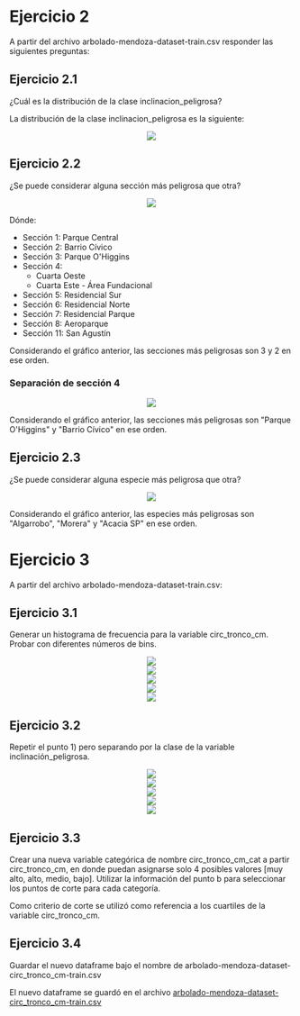 # Ejercicio 2
A partir del archivo arbolado-mendoza-dataset-train.csv responder las siguientes preguntas:

## Ejercicio 2.1
¿Cuál es la distribución de la clase inclinacion_peligrosa?

La distribución de la clase inclinacion_peligrosa es la siguiente:

<div style="text-align:center">
    <img src="pics/2_1_distribucion_inclinacion_peligrosa.png"/>
</div>

## Ejercicio 2.2
¿Se puede considerar alguna sección más peligrosa que otra?

<div style="text-align:center">
    <img src="pics/2_2_peligrosidad_secciones.png"/>
</div>

Dónde:
- Sección 1: Parque Central
- Sección 2: Barrio Cívico
- Sección 3: Parque O'Higgins
- Sección 4: 
  - Cuarta Oeste
  - Cuarta Este - Área Fundacional
- Sección 5: Residencial Sur
- Sección 6: Residencial Norte
- Sección 7: Residencial Parque
- Sección 8: Aeroparque
- Sección 11: San Agustín

Considerando el gráfico anterior, las secciones más peligrosas son 3 y 2 en ese orden.

### Separación de sección 4

<div style="text-align:center">
    <img src="pics/2_2_peligrosidad_nombre_secciones.png"/>
</div>

Considerando el gráfico anterior, las secciones más peligrosas son "Parque O'Higgins" y "Barrio Cívico" en ese orden.

## Ejercicio 2.3
¿Se puede considerar alguna especie más peligrosa que otra?

<div style="text-align:center">
    <img src="pics/2_3_peligrosidad_especies.png"/>
</div>

Considerando el gráfico anterior, las especies más peligrosas son "Algarrobo", "Morera" y "Acacia SP" en ese orden.

# Ejercicio 3

A partir del archivo arbolado-mendoza-dataset-train.csv:

## Ejercicio 3.1
Generar un histograma de frecuencia para la variable circ_tronco_cm. Probar con diferentes números de bins.

<div style="text-align:center">
    <img src="pics/3_1_histograma_circ_tronco_bins_10.png"/>
</div>

<div style="text-align:center">
    <img src="pics/3_1_histograma_circ_tronco_bins_20.png"/>
</div>

<div style="text-align:center">
    <img src="pics/3_1_histograma_circ_tronco_bins_30.png"/>
</div>

<div style="text-align:center">
    <img src="pics/3_1_histograma_circ_tronco_bins_40.png"/>
</div>

<div style="text-align:center">
    <img src="pics/3_1_histograma_circ_tronco_bins_50.png"/>
</div>

## Ejercicio 3.2
Repetir el punto 1) pero separando por la clase de la variable inclinación_peligrosa.

<div style="text-align:center">
    <img src="pics/3_2_histograma_circ_tronco_separado_por_inclinacion_bins_10.png"/>
</div>

<div style="text-align:center">
    <img src="pics/3_2_histograma_circ_tronco_separado_por_inclinacion_bins_20.png"/>
</div>

<div style="text-align:center">
    <img src="pics/3_2_histograma_circ_tronco_separado_por_inclinacion_bins_30.png"/>
</div>

<div style="text-align:center">
    <img src="pics/3_2_histograma_circ_tronco_separado_por_inclinacion_bins_40.png"/>
</div>

<div style="text-align:center">
    <img src="pics/3_2_histograma_circ_tronco_separado_por_inclinacion_bins_50.png"/>
</div>

## Ejercicio 3.3
Crear una nueva variable categórica de nombre circ_tronco_cm_cat a partir circ_tronco_cm, en donde puedan asignarse solo 4 posibles valores \[muy alto, alto, medio, bajo]. Utilizar la información del punto b para seleccionar los puntos de corte para cada categoría. 

Como criterio de corte se utilizó como referencia a los cuartiles de la variable circ_tronco_cm.

## Ejercicio 3.4
Guardar el nuevo dataframe bajo el nombre de arbolado-mendoza-dataset-circ_tronco_cm-train.csv

El nuevo dataframe se guardó en el archivo [arbolado-mendoza-dataset-circ_tronco_cm-train.csv](data/arbolado-mendoza-dataset-circ_tronco_cm-train.csv)